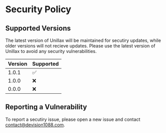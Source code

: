 # Security Policy

## Supported Versions

The latest version of Unillax will be maintained for secutiry updates, while older versions will not recieve updates. Please use the latest version of Unillax to avoid any security vulnerabilities.

| Version | Supported          |
| ------- | ------------------ |
| 1.0.1   | :white_check_mark: |
| 1.0.0   | :x:                |
| 0.0.0   | :x: |

## Reporting a Vulnerability

To report a secutiry issue, please open a new issue and contact [contact@devision1088.com](mailto:contact@devision1088.com).
